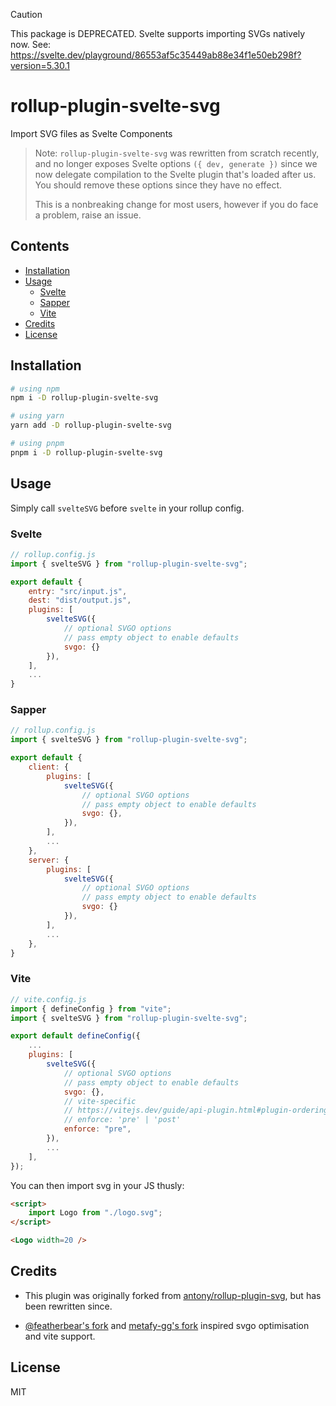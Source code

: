 > [!CAUTION]
> This package is DEPRECATED. Svelte supports importing SVGs natively now. See: https://svelte.dev/playground/86553af5c35449ab88e34f1e50eb298f?version=5.30.1

# rollup-plugin-svelte-svg

Import SVG files as Svelte Components

> Note: `rollup-plugin-svelte-svg` was rewritten from scratch recently, and no longer exposes Svelte options `({ dev, generate })` since we now delegate compilation to the Svelte plugin that's loaded after us. You should remove these options since they have no effect.
>
> This is a nonbreaking change for most users, however if you do face a problem, raise an issue.

## Contents
- [Installation](#installation)
- [Usage](#usage)
    - [Svelte](#svelte)
    - [Sapper](#sapper)
    - [Vite](#vite)
- [Credits](#credits)
- [License](#license)

## Installation

```bash
# using npm
npm i -D rollup-plugin-svelte-svg

# using yarn
yarn add -D rollup-plugin-svelte-svg

# using pnpm
pnpm i -D rollup-plugin-svelte-svg
```

## Usage

Simply call `svelteSVG` before `svelte` in your rollup config.

### Svelte
```js
// rollup.config.js
import { svelteSVG } from "rollup-plugin-svelte-svg";

export default {
    entry: "src/input.js",
    dest: "dist/output.js",
    plugins: [
        svelteSVG({
            // optional SVGO options
            // pass empty object to enable defaults
            svgo: {}
        }),
    ],
    ...
}
```

### Sapper
```js
// rollup.config.js
import { svelteSVG } from "rollup-plugin-svelte-svg";

export default {
    client: {
        plugins: [
            svelteSVG({
                // optional SVGO options
                // pass empty object to enable defaults
                svgo: {},
            }),
        ],
        ...
    },
    server: {
        plugins: [
            svelteSVG({
                // optional SVGO options
                // pass empty object to enable defaults
                svgo: {}
            }),
        ],
        ...
    },
}
```

### Vite

```js
// vite.config.js
import { defineConfig } from "vite"; 
import { svelteSVG } from "rollup-plugin-svelte-svg";

export default defineConfig({
    ...
    plugins: [
        svelteSVG({
            // optional SVGO options
            // pass empty object to enable defaults
            svgo: {},
            // vite-specific
            // https://vitejs.dev/guide/api-plugin.html#plugin-ordering
            // enforce: 'pre' | 'post'
            enforce: "pre",
        }),
        ...
    ],
});
```

You can then import svg in your JS thusly:

```html
<script>
	import Logo from "./logo.svg";
</script>

<Logo width=20 />
```

## Credits

* This plugin was originally forked from [antony/rollup-plugin-svg](https://github.com/antony/rollup-plugin-svg), but has been rewritten since.

* [@featherbear's fork](https://github.com/featherbear/rollup-plugin-svelte-svg) and [metafy-gg's fork](https://github.com/metafy-gg/vite-plugin-svelte-svg) inspired svgo optimisation and vite support.

## License

MIT
